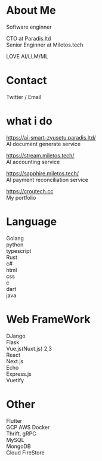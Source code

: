 # About Me
Software enginner  

CTO at Paradis.ltd  
Senior Enginner at Miletos.tech

LOVE AI/LLM/ML

# Contact
Twitter / Email  

# what i do

https://ai-smart-zyusetu.paradis.ltd/  
AI document generate service  

https://stream.miletos.tech/  
AI accounting service  

https://sapphire.miletos.tech/  
AI payment reconciliation service  


https://croutech.cc  
My portfolio  


# Language

Golang   
python  
typescript  
Rust  
c#  
html  
css   
c  
dart  
java   


# Web FrameWork

DJango  
Flask  
Vue.js(Nuxt.js) 2,3   
React  
Next.js  
Echo  
Express.js  
Vuetify  

# Other
Flutter  
GCP 
AWS
Docker  
Thrift, gRPC  
MySQL  
MongoDB  
Cloud FireStore



